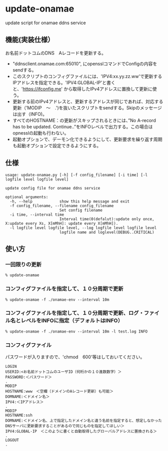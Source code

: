 # update-onamae
update script for onamae ddns service

## 機能(実装仕様）
お名前ドットコムのDNS　Aレコードを更新する。
- "ddnsclient.onamae.com:65010", にopensslコマンドでConfigの内容をsendする。
- このスクリプトのコンフィグファイルには、'IPV4:xx.yy.zz.ww'で更新するIPアドレスを指定できる。'IPV4:GLOBAL-IP'と書くと、'https://ifconfig.me'
から取得したIPv4アドレスに置換して更新に使う。
- 更新する前のIPv4アドレスと、更新するアドレスが同じであれば、対応する更新（’MODIP　〜　.')を抜いたスクリプトをsendする。Skipのメッセージは出す（INFO)。
- すべてのHOSTNAME：の更新がスキップされるときには、”No A-record has to be updated. Continue..”をINFOレベルで出力する。この場合はopnesslの起動も行わない。
- 起動オプションで、デーモン化できるようにして、更新要求を繰り返す周期も起動オプションで設定できるようにする。

## 仕様

```
usage: update-onamae.py [-h] [-f config_filename] [-i time] [-l logfile level logfile level]

update config file for onamae ddns service

optional arguments:
  -h, --help            show this help message and exit
  -f config_filename, --filename config_filename
                        Set config filename
  -i time, --interval time
                        Interval time(0(defalut):update only once, X:update every Xs, X[mMhH]: update every X[mMhH]).
  -l logfile level logfile level, --log logfile level logfile level
                        logfile name and loglevel(DEBUG..CRITICAL)
```

## 使い方
### 一回限りの更新
```
% update-onamae
```
### コンフィグファイルを指定して、１０分周期で更新
```
% update-onamae -f ./onamae-env --interval 10m
```
### コンフィグファイルを指定して、１０分周期で更新、ログ・ファイル名とレベルをINFOに指定（デフォルトはINFO）
```
% update-onamae -f ./onamae-env --interval 10m -l test.log INFO
```
### コンフィグファイル
パスワードが入りますので、'chmod　600'等はしておいてください。

```
LOGIN
USERID:<お名前ドットコムのユーザID（何桁かの１０進数数字）＞
PASSWORD:＜パスワード＞
.
MODIP
HOSTNAME:www　＜空欄（ドメインのAレコード更新）も可能＞
DOMNAME:＜ドメイン名＞
IPV4:＜IPアドレス＞
.
MODIP
HOSTNAME:ssh
DOMNAME:＜ドメイン名、上で指定したドメイン名と違う名前を指定すると、想定しなかったDNSサーバに更新要求することがあるので同じものを指定してほしい＞
IPV4:GLOBAL-IP　＜このように書くと自動取得したグローバルアドレスに置換される＞
.
LOGOUT
.
```
